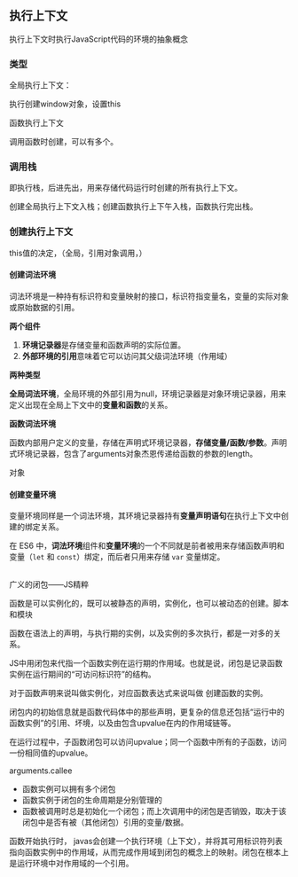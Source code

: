 ## 执行上下文

执行上下文时执行JavaScript代码的环境的抽象概念

### 类型

全局执行上下文：

执行创建window对象，设置this

函数执行上下文

调用函数时创建，可以有多个。

### 调用栈

即执行栈，后进先出，用来存储代码运行时创建的所有执行上下文。

创建全局执行上下文入栈；创建函数执行上下午入栈，函数执行完出栈。

### 创建执行上下文

this值的决定，（全局，引用对象调用，）

#### 创建词法环境

词法环境是一种持有标识符和变量映射的接口，标识符指变量名，变量的实际对象或原始数据的引用。

**两个组件**

1. **环境记录器**是存储变量和函数声明的实际位置。
2. **外部环境的引用**意味着它可以访问其父级词法环境（作用域）

**两种类型**

**全局词法环境**，全局环境的外部引用为null，环境记录器是对象环境记录器，用来定义出现在全局上下文中的**变量和函数**的关系。

**函数词法环境**

函数内部用户定义的变量，存储在声明式环境记录器，**存储变量/函数/参数**。声明式环境记录器，包含了arguments对象杰恩传递给函数的参数的length。

对象

#### 创建变量环境

变量环境同样是一个词法环境，其环境记录器持有**变量声明语句**在执行上下文中创建的绑定关系。

在 ES6 中，**词法环境**组件和**变量环境**的一个不同就是前者被用来存储函数声明和变量（`let` 和 `const`）绑定，而后者只用来存储 `var` 变量绑定。

## 

广义的闭包——JS精粹

函数是可以实例化的，既可以被静态的声明，实例化，也可以被动态的创建。脚本和模块

函数在语法上的声明，与执行期的实例，以及实例的多次执行，都是一对多的关系。

JS中用闭包来代指一个函数实例在运行期的作用域。也就是说，闭包是记录函数实例在运行期间的“可访问标识符”的结构。

对于函数声明来说叫做实例化，对应函数表达式来说叫做 创建函数的实例。

闭包内的初始信息就是函数代码体中的那些声明，更复杂的信息还包括“运行中的函数实例”的引用、坏境，以及由包含upvalue在内的作用域链等。

在运行过程中，子函数闭包可以访问upvalue；同一个函数中所有的子函数，访问一份相同值的upvalue。

arguments.callee

- 函数实例可以拥有多个闭包
- 函数实例于闭包的生命周期是分别管理的
- 函数被调用时总是初始化一个闭包；而上次调用中的闭包是否销毁，取决于该闭包中是否有被（其他闭包）引用的变量/数据。

函数开始执行时， javas会创建一个执行环境（上下文），并将其可用标识符列表指向函数实例中的作用域，从而完成作用域到闭包的概念上的映射。闭包在根本上是运行环境中对作用域的一个引用。 